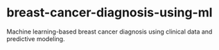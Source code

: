 # breast-cancer-diagnosis-using-ml
Machine learning-based breast cancer diagnosis using clinical data and predictive modeling.
